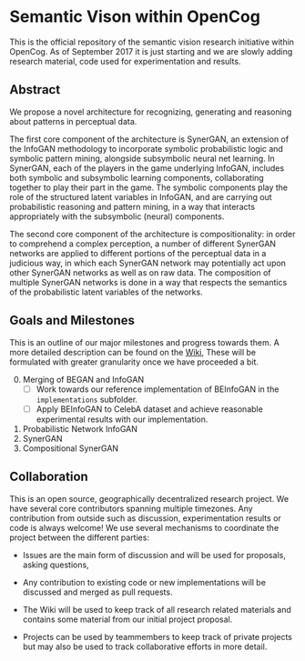 # Semantic Vison within OpenCog

This is the official repository of the semantic vision research initiative within OpenCog. As of September 2017 it is just starting and we are slowly adding research material, code used for experimentation and results.

## Abstract

We propose a novel architecture for recognizing, generating and reasoning about patterns in perceptual data.   

The first core component of the architecture is SynerGAN, an extension of the InfoGAN methodology to incorporate symbolic probabilistic logic and symbolic pattern mining, alongside subsymbolic neural net learning. In SynerGAN, each of the players in the game underlying InfoGAN, includes both symbolic and subsymbolic learning components, collaborating together to play their part in the game. The symbolic components play the role of the structured latent variables in InfoGAN, and are carrying out probabilistic reasoning and pattern mining, in a way that interacts appropriately with the subsymbolic (neural) components.

The second core component of the architecture is compositionality: in order to comprehend a complex perception, a number of different SynerGAN networks are applied to different portions of the perceptual data in a judicious way, in which each SynerGAN network may potentially act upon other SynerGAN networks as well as on raw data.  The composition of multiple SynerGAN networks is done in a way that respects the semantics of the probabilistic latent variables of the networks.



## Goals and Milestones

This is an outline of our major milestones and progress towards them. A more detailed description can be found on the [Wiki](https://github.com/elggem/SynerGAN/wiki/Implementation-Milestones), These will be formulated with greater granularity once we have proceeded a bit.

  0. Merging of BEGAN and InfoGAN
      - [ ] Work towards our reference implementation of BEInfoGAN in the `implementations` subfolder.
      - [ ] Apply BEInfoGAN to CelebA dataset and achieve reasonable experimental results with our implementation.
  1. Probabilistic Network InfoGAN
  2. SynerGAN
  3. Compositional SynerGAN



## Collaboration

This is an open source, geographically decentralized research project. We have several core contributors spanning multiple timezones. Any contribution from outside such as discussion, experimentation results or code is always welcome! We use several mechanisms to coordinate the project between the different parties:

  * Issues are the main form of discussion and will be used for proposals, asking questions,

  * Any contribution to existing code or new implementations will be discussed and merged as pull requests.

  * The Wiki will be used to keep track of all research related materials and contains some material from our initial project proposal.

  * Projects can be used by teammembers to keep track of private projects but may also be used to track collaborative efforts in more detail.
